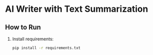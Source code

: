 # AI Writer with Text Summarization

## How to Run

1. Install requirements:
   ```bash
   pip install -r requirements.txt
